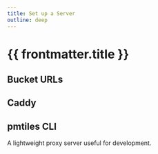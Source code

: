```yaml
---
title: Set up a Server
outline: deep
---
```

<script setup>
  import { useData } from 'vitepress'
  const { frontmatter } = useData()
</script>

# {{ frontmatter.title }}

## Bucket URLs



## Caddy

## pmtiles CLI

A lightweight proxy server useful for development.